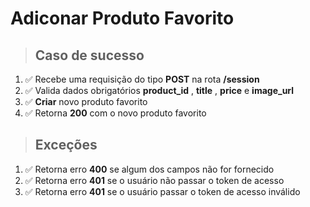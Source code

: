 # Adiconar Produto Favorito

> ## Caso de sucesso

1. ✅ Recebe uma requisição do tipo **POST** na rota **/session**
2. ✅ Valida dados obrigatórios **product_id** , **title** , **price** e **image_url**
3. ✅ **Criar** novo produto favorito
4. ✅ Retorna **200** com o novo produto favorito

> ## Exceções

1. ✅ Retorna erro **400** se algum dos campos não for fornecido
2. ✅ Retorna erro **401** se o usuário não passar o token de acesso
3. ✅ Retorna erro **401** se o usuário passar o token de acesso inválido
